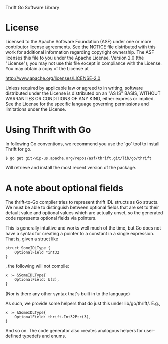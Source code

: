 Thrift Go Software Library

License
=======

Licensed to the Apache Software Foundation (ASF) under one
or more contributor license agreements. See the NOTICE file
distributed with this work for additional information
regarding copyright ownership. The ASF licenses this file
to you under the Apache License, Version 2.0 (the
"License"); you may not use this file except in compliance
with the License. You may obtain a copy of the License at

  http://www.apache.org/licenses/LICENSE-2.0

Unless required by applicable law or agreed to in writing,
software distributed under the License is distributed on an
"AS IS" BASIS, WITHOUT WARRANTIES OR CONDITIONS OF ANY
KIND, either express or implied. See the License for the
specific language governing permissions and limitations
under the License.


Using Thrift with Go
====================

In following Go conventions, we recommend you use the 'go' tool to install
Thrift for go.

    $ go get git-wip-us.apache.org/repos/asf/thrift.git/lib/go/thrift

Will retrieve and install the most recent version of the package.


A note about optional fields
============================

The thrift-to-Go compiler tries to represent thrift IDL structs as Go structs.
We must be able to distinguish between optional fields that are set to their
default value and optional values which are actually unset, so the generated
code represents optional fields via pointers.

This is generally intuitive and works well much of the time, but Go does not
have a syntax for creating a pointer to a constant in a single expression. That
is, given a struct like

    struct SomeIDLType {
    	OptionalField *int32
    }

, the following will not compile:

    x := &SomeIDLType{
    	OptionalField: &(3),
    }

(Nor is there any other syntax that's built in to the language)

As such, we provide some helpers that do just this under lib/go/thrift/. E.g.,

    x := &SomeIDLType{
    	OptionalField: thrift.Int32Ptr(3),
    }

And so on. The code generator also creates analogous helpers for user-defined
typedefs and enums.
